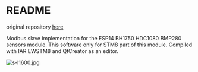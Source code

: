 # README #

original repository [here](https://bitbucket.org/hrandib/esp-stm8-sensors)

Modbus slave implementation for the ESP14 BH1750 HDC1080 BMP280 sensors module.
This software only for STM8 part of this module. Compiled with IAR EWSTM8 and QtCreator as an editor.

![s-l1600.jpg](https://bitbucket.org/repo/7EK4n9M/images/2217625505-s-l1600.jpg)

